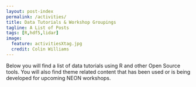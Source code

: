 ```yaml
---
layout: post-index
permalink: /activities/
title: Data Tutorials & Workshop Groupings
tagline: A List of Posts
tags: [R,hdf5,lidar]
image:
  feature: activitiesXtag.jpg
  credit: Colin Williams
---
```


Below you will find a list of data tutorials using R and other Open Source tools. You will also find theme related content that has been used or is being developed for upcoming NEON workshops.
